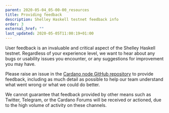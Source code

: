 ```yaml
---
parent: 2020-05-04_05-00-00_resources
title: Providing feedback
description: Shelley Haskell testnet feedback info
order: 3
external_href: ""
last_updated: 2020-05-05T11:00:19+01:00
---
```

User feedback is an invaluable and critical aspect of the Shelley Haskell testnet. Regardless of your experience level, we want to hear about any bugs or usability issues you encounter, or any suggestions for improvement you may have.

Please raise an issue in the [Cardano node GitHub repository](https://github.com/input-output-hk/cardano-node) to provide feedback, including as much detail as possible to help our team understand what went wrong or what we could do better.

We cannot guarantee that feedback provided by other means such as Twitter, Telegram, or the Cardano Forums will be received or actioned, due to the high volume of activity on these channels. 